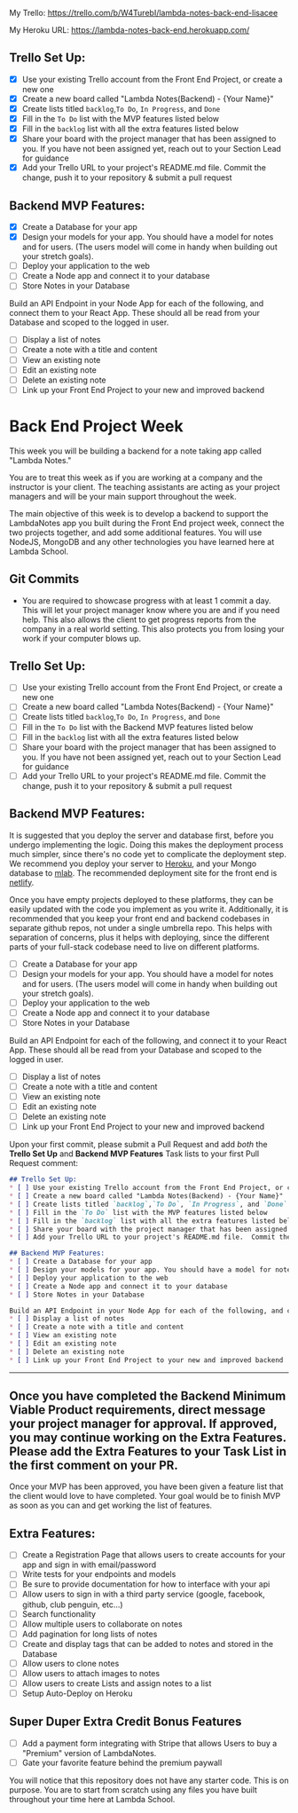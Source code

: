 My Trello:
https://trello.com/b/W4TurebI/lambda-notes-back-end-lisacee

My Heroku URL:
https://lambda-notes-back-end.herokuapp.com/

## Trello Set Up:
* [X] Use your existing Trello account from the Front End Project, or create a new one
* [X] Create a new board called "Lambda Notes(Backend) - {Your Name}"
* [X] Create lists titled `backlog`,`To Do`, `In Progress`, and `Done`
* [X] Fill in the `To Do` list with the MVP features listed below
* [X] Fill in the `backlog` list with all the extra features listed below
* [X] Share your board with the project manager that has been assigned to you.  If you have not been assigned yet, reach out to your Section Lead for guidance
* [X] Add your Trello URL to your project's README.md file.  Commit the change, push it to your repository & submit a pull request

## Backend MVP Features:
* [X] Create a Database for your app
* [X] Design your models for your app. You should have a model for notes and for users. (The users model will come in handy when building out your stretch goals).
* [ ] Deploy your application to the web
* [ ] Create a Node app and connect it to your database
* [ ] Store Notes in your Database

Build an API Endpoint in your Node App for each of the following, and connect them to your React App. These should all be read from your Database and scoped to the logged in user.
* [ ] Display a list of notes
* [ ] Create a note with a title and content
* [ ] View an existing note
* [ ] Edit an existing note
* [ ] Delete an existing note
* [ ] Link up your Front End Project to your new and improved backend

# Back End Project Week
This week you will be building a backend for a note taking app called "Lambda Notes."

You are to treat this week as if you are working at a company and the instructor is your client.  The teaching assistants are acting as your project managers and will be your main support throughout the week.

The main objective of this week is to develop a backend to support the LambdaNotes app you built during the Front End project week, connect the two projects together, and add some additional features. You will use NodeJS, MongoDB and any other technologies you have learned here at Lambda School.

## Git Commits
* You are required to showcase progress with at least 1 commit a day.  This will let your project manager know where you are and if you need help.  This also allows the client to get progress reports from the company in a real world setting. This also protects you from losing your work if your computer blows up.

## Trello Set Up:
* [ ] Use your existing Trello account from the Front End Project, or create a new one
* [ ] Create a new board called "Lambda Notes(Backend) - {Your Name}"
* [ ] Create lists titled `backlog`,`To Do`, `In Progress`, and `Done`
* [ ] Fill in the `To Do` list with the Backend MVP features listed below
* [ ] Fill in the `backlog` list with all the extra features listed below
* [ ] Share your board with the project manager that has been assigned to you.  If you have not been assigned yet, reach out to your Section Lead for guidance
* [ ] Add your Trello URL to your project's README.md file.  Commit the change, push it to your repository & submit a pull request

## Backend MVP Features:
It is suggested that you deploy the server and database first, before you undergo implementing the logic. Doing this makes the deployment process much simpler, since there's no code yet to complicate the deployment step. We recommend you deploy your server to [Heroku](https://devcenter.heroku.com/articles/getting-started-with-nodejs#introduction), and your Mongo database to [mlab](https://docs.mlab.com/). The recommended deployment site for the front end is [netlify](https://www.netlify.com/blog/2016/09/29/a-step-by-step-guide-deploying-on-netlify/). 

Once you have empty projects deployed to these platforms, they can be easily updated with the code you implement as you write it. Additionally, it is recommended that you keep your front end and backend codebases in separate github repos, not under a single umbrella repo. This helps with separation of concerns, plus it helps with deploying, since the different parts of your full-stack codebase need to live on different platforms. 

* [ ] Create a Database for your app
* [ ] Design your models for your app. You should have a model for notes and for users. (The users model will come in handy when building out your stretch goals).
* [ ] Deploy your application to the web
* [ ] Create a Node app and connect it to your database
* [ ] Store Notes in your Database

Build an API Endpoint for each of the following, and connect it to your React App. These should all be read from your Database and scoped to the logged in user.
* [ ] Display a list of notes
* [ ] Create a note with a title and content
* [ ] View an existing note
* [ ] Edit an existing note
* [ ] Delete an existing note
* [ ] Link up your Front End Project to your new and improved backend

Upon your first commit, please submit a Pull Request and add _both_ the **Trello Set Up** and **Backend MVP Features** Task lists to your first Pull Request comment:

```markdown
## Trello Set Up:
* [ ] Use your existing Trello account from the Front End Project, or create a new one
* [ ] Create a new board called "Lambda Notes(Backend) - {Your Name}"
* [ ] Create lists titled `backlog`,`To Do`, `In Progress`, and `Done`
* [ ] Fill in the `To Do` list with the MVP features listed below
* [ ] Fill in the `backlog` list with all the extra features listed below
* [ ] Share your board with the project manager that has been assigned to you.  If you have not been assigned yet, reach out to your Section Lead for guidance
* [ ] Add your Trello URL to your project's README.md file.  Commit the change, push it to your repository & submit a pull request

## Backend MVP Features:
* [ ] Create a Database for your app
* [ ] Design your models for your app. You should have a model for notes and for users. (The users model will come in handy when building out your stretch goals).
* [ ] Deploy your application to the web
* [ ] Create a Node app and connect it to your database
* [ ] Store Notes in your Database

Build an API Endpoint in your Node App for each of the following, and connect them to your React App. These should all be read from your Database and scoped to the logged in user.
* [ ] Display a list of notes
* [ ] Create a note with a title and content
* [ ] View an existing note
* [ ] Edit an existing note
* [ ] Delete an existing note
* [ ] Link up your Front End Project to your new and improved backend
```

***
## Once you have completed the Backend Minimum Viable Product requirements, direct message your project manager for approval.  If approved, you may continue working on the Extra Features. Please add the Extra Features to your Task List in the first comment on your PR.

Once your MVP has been approved, you have been given a feature list that the client would love to have completed.  Your goal would be to finish MVP as soon as you can and get working the list of features.

## Extra Features:
* [ ] Create a Registration Page that allows users to create accounts for your app and sign in with email/password
* [ ] Write tests for your endpoints and models
* [ ] Be sure to provide documentation for how to interface with your api
* [ ] Allow users to sign in with a third party service (google, facebook, github, club penguin, etc...)
* [ ] Search functionality
* [ ] Allow multiple users to collaborate on notes
* [ ] Add pagination for long lists of notes
* [ ] Create and display tags that can be added to notes and stored in the Database
* [ ] Allow users to clone notes
* [ ] Allow users to attach images to notes
* [ ] Allow users to create Lists and assign notes to a list
* [ ] Setup Auto-Deploy on Heroku

## Super Duper Extra Credit Bonus Features
* [ ] Add a payment form integrating with Stripe that allows Users to buy a "Premium" version of LambdaNotes.
* [ ] Gate your favorite feature behind the premium paywall

You will notice that this repository does not have any starter code.  This is on purpose.  You are to start from scratch using any files you have built throughout your time here at Lambda School.
